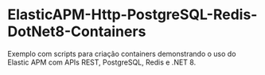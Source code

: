 # ElasticAPM-Http-PostgreSQL-Redis-DotNet8-Containers
Exemplo com scripts para criação containers demonstrando o uso do Elastic APM com APIs REST, PostgreSQL, Redis e .NET 8.
